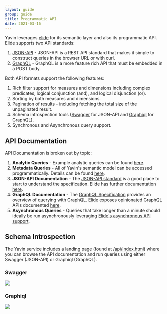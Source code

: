 ```yaml
---
layout: guide
group: guide
title: Programmatic API
date: 2021-03-16
---
```


Yavin leverages [elide](https://elide.io) for its semantic layer and also its programmatic API.  Elide supports two API standards:

1. [JSON-API](https://jsonapi.org/) - JSON-API is a REST API standard that makes it simple to construct queries in the browser URL or with curl.  
2. [GraphQL](https://graphql.org/) - GraphQL is a more feature rich API that must be embedded in a POST body.  

Both API formats support the following features:

1. Rich filter support for measures and dimensions including complex predicates, logical conjunction (and), and logical disjunction (or).
2. Sorting by both measures and dimensions.
3. Pagination of results - including fetching the total size of the unpaginated result.
4. Schema introspection tools ([Swagger](https://swagger.io/tools/swagger-ui/) for JSON-API and [Graphiql](https://github.com/graphql/graphiql) for GraphQL).
5. Synchronous and Asynchronous query support.

## API Documentation

API Documentation is broken out by topic:

1. **Analytic Queries** - Example analytic queries can be found [here](https://elide.io/pages/guide/v5/04-analytics.html#analytic-queries).
2. **Metadata Queries** - All of Yavin's semantic model can be accessed programmatically.  Details can be found [here](https://elide.io/pages/guide/v5/04-analytics.html#metadata-queries).
3. **JSON-API Documentation** - The [JSON-API standard](https://jsonapi.org/) is a good place to start to understand the specification.  Elide has further documentation [here](https://elide.io/pages/guide/v5/10-jsonapi.html).
4. **GraphQL Documentation** - The [GraphQL Specification](https://graphql.org/) provides an overview of querying with GraphQL.  Elide exposes opinionated GraphQL APIs documented [here](https://elide.io/pages/guide/v5/11-graphql.html).
5. **Asynchronous Queries** - Queries that take longer than a minute should ideally be run asynchronously leveraging [Elide's asynchronous API support](https://elide.io/pages/guide/v5/11.5-asyncapi.html).

## Schema Introspection

The Yavin service includes a landing page (found at [/api/index.html](http://localhost:8080/api/index.html)) where you can browse the API documentation and run queries using either Swagger (JSON-API) or Graphiql (GraphQL). 

### Swagger 
![](/assets/images/API_Swagger.png)

### Graphiql 
![](/assets/images/API_Graphiql.png)
